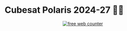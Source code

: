 # Cubesat Polaris 2024-27 🚀🌟
<div align=center><a href='https://www.counter12.com'><img src='https://www.counter12.com/img-1cZ8yzxc9CdwdCw0-9.gif' border='0' alt='free web counter'></a><script type='text/javascript' src='https://www.counter12.com/ad.js?id=1cZ8yzxc9CdwdCw0'></script></div>
